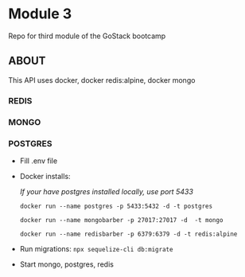 # Module 3

Repo for third module of the GoStack bootcamp

## ABOUT

This API uses docker, docker redis:alpine, docker mongo

### REDIS



### MONGO



### POSTGRES


* Fill .env file

* Docker installs:

    _If your have postgres installed locally, use port 5433_

    `docker run --name postgres -p 5433:5432 -d -t postgres`

    `docker run --name mongobarber -p 27017:27017 -d  -t mongo`

    `docker run --name redisbarber -p 6379:6379 -d -t redis:alpine`

* Run migrations: `npx sequelize-cli db:migrate`

* Start mongo, postgres, redis
